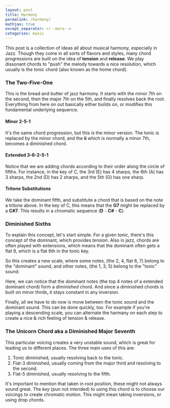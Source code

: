 ```yaml
---
layout: post
title: Harmony
permalink: /harmony/
mathjax: true
except_separator: <!--more-->
categories: music
---
```


This post is a collection of ideas all about musical harmony, especially in Jazz. Though they come in all sorts of flavors and styles, many chord progressions are built on the idea of **tension** and **release**. We play dissonant chords to "push" the melody towards a nice resolution, which usually is the tonic chord (also known as the home chord). 

<!--more--> 

### The Two-Five-One

This is the bread and butter of jazz harmony. It starts with the minor 7th on the second, then the major 7th on the 5th, and finally resolves back the root. Everything from here on out basically either builds on, or modifies this fundamental underlying sequence. 

#### Minor 2-5-1

It's the same chord progression, but this is the minor version. The tonic is replaced by the minor chord, and the **ii** which is normally a minor 7th, becomes a diminished chord. 

#### Extended 3-6-2-5-1

Notice that we are adding chords according to their order along the circle of fifths. For instance, in the key of C, the 3rd (E) has 4 sharps, the 6th (A) has 3 sharps, the 2nd (D) has 2 sharps, and the 5th (G) has one sharp. 

#### Tritone Substitutions

We take the dominant fifth, and substitute a chord that is based on the note a tritone above. In the key of C, this means that the **G7** might be replaced by a **C#7**. This results in a chromatic sequence (**D** - **C#** - **C**).


### Diminished Sixths

To explain this concept, let's start simple. For a given tonic, there's this concept of the dominant, which provides *tension*. Also in jazz, chords are often played with extensions, which means that the dominant often gets a flat 9, which is a flat 6th in the tonic key.  

So this creates a new scale, where some notes, (the 2, 4, flat 6, 7) belong to the "dominant" sound, and other notes, (the 1, 3, 5) belong to the "tonic" sound. 

Here, we can notice that the dominant notes (the top 4 notes of a extended dominant chord) form a *diminished* chord. And since a diminished chords is built on minor thirds, it stays constant in any inversion. 

Finally, all we have to do now is move between the tonic sound and the dominant sound. This can be done quickly, too. For example if you're playing a descending scale, you can alternate the harmany on each step to create a nice & rich feeling of tension & release. 


### The Unicorn Chord aka a Diminished Major Seventh

This particular voicing creates a very unstable sound, which is great for leading us to different places. The three main uses of this are:

1. Tonic diminished, usually resolving back to the tonic.
2. Flat-3 diminished, usually coming from the major third and resolving to the second.
3. Flat-5 diminished, usually resolving to the fifth.

It's important to mention that taken in root position, these might not always sound great. The *key* (pun not intended) to using this chord is to choose our voicings to create chromatic motion. This might mean taking inversions, or using drop chords. 

